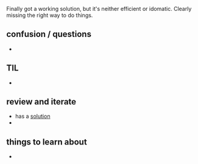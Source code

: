 Finally got a working solution, but it's neither efficient or idomatic. Clearly missing the right way to do things. 

## confusion / questions
* 

## TIL
* 

## review and iterate
* has a [solution]()
* 

## things to learn about
* 

